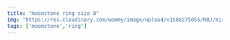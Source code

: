 ```yaml
---
title: "moonstone ring size 8"
img: "https://res.cloudinary.com/wommy/image/upload/v1588275055/RBJ/misc/21_uwnknn.jpg"
tags: ['moonstone','ring']
---
```

